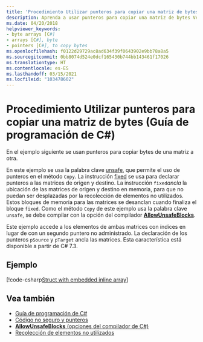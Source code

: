 ```yaml
---
title: 'Procedimiento Utilizar punteros para copiar una matriz de bytes: Guía de programación de C#'
description: Aprenda a usar punteros para copiar una matriz de bytes Vea un ejemplo de código y examine los recursos adicionales disponibles.
ms.date: 04/20/2018
helpviewer_keywords:
- byte arrays [C#]
- arrays [C#], byte
- pointers [C#], to copy bytes
ms.openlocfilehash: f0122d29729ac8ad634f39f0643902e9bb78a8a5
ms.sourcegitcommit: 0bb8074d524e0dcf165430b744bb143461f17026
ms.translationtype: HT
ms.contentlocale: es-ES
ms.lasthandoff: 03/15/2021
ms.locfileid: "103478602"
---
```

# <a name="how-to-use-pointers-to-copy-an-array-of-bytes-c-programming-guide"></a>Procedimiento Utilizar punteros para copiar una matriz de bytes (Guía de programación de C#)

En el ejemplo siguiente se usan punteros para copiar bytes de una matriz a otra.

En este ejemplo se usa la palabra clave [unsafe](../../language-reference/keywords/unsafe.md), que permite el uso de punteros en el método `Copy`. La instrucción [fixed](../../language-reference/keywords/fixed-statement.md) se usa para declarar punteros a las matrices de origen y destino. La instrucción `fixed`*ancla* la ubicación de las matrices de origen y destino en memoria, para que no puedan ser desplazadas por la recolección de elementos no utilizados. Estos bloques de memoria para las matrices se desanclan cuando finaliza el bloque `fixed`. Como el método `Copy` de este ejemplo usa la palabra clave `unsafe`, se debe compilar con la opción del compilador [**AllowUnsafeBlocks**](../../language-reference/compiler-options/language.md#allowunsafeblocks).

Este ejemplo accede a los elementos de ambas matrices con índices en lugar de con un segundo puntero no administrado. La declaración de los punteros `pSource` y `pTarget` ancla las matrices. Esta característica está disponible a partir de C# 7.3.

## <a name="example"></a>Ejemplo

[!code-csharp[Struct with embedded inline array](snippets/FixedKeywordExamples.cs#8)]

## <a name="see-also"></a>Vea también

- [Guía de programación de C#](../index.md)
- [Código no seguro y punteros](index.md)
- [**AllowUnsafeBlocks** (opciones del compilador de C#)](../../language-reference/compiler-options/language.md#allowunsafeblocks)
- [Recolección de elementos no utilizados](../../../standard/garbage-collection/index.md)
